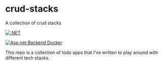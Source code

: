 # crud-stacks
A collection of crud stacks

[![.NET](https://github.com/deanagan/crud-stacks/actions/workflows/dotnet.yml/badge.svg)](https://github.com/deanagan/crud-stacks/actions/workflows/dotnet.yml)


[![Asp.net Backend Docker](https://github.com/deanagan/crud-stacks/actions/workflows/docker-publish-aspdotnet-backend.yml/badge.svg)](https://github.com/deanagan/crud-stacks/actions/workflows/docker-publish-aspdotnet-backend.yml)


This repo is a collection of todo apps that I've written to play around with different tech stacks.
